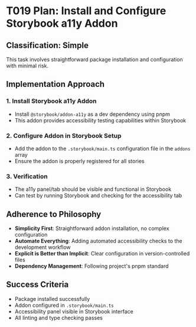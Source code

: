 # T019 Plan: Install and Configure Storybook a11y Addon

## Classification: Simple

This task involves straightforward package installation and configuration with minimal risk.

## Implementation Approach

### 1. Install Storybook a11y Addon

- Install `@storybook/addon-a11y` as a dev dependency using pnpm
- This addon provides accessibility testing capabilities within Storybook

### 2. Configure Addon in Storybook Setup

- Add the addon to the `.storybook/main.ts` configuration file in the `addons` array
- Ensure the addon is properly registered for all stories

### 3. Verification

- The a11y panel/tab should be visible and functional in Storybook
- Can test by running Storybook and checking for the accessibility tab

## Adherence to Philosophy

- **Simplicity First**: Straightforward addon installation, no complex configuration
- **Automate Everything**: Adding automated accessibility checks to the development workflow
- **Explicit is Better than Implicit**: Clear configuration in version-controlled files
- **Dependency Management**: Following project's pnpm standard

## Success Criteria

- Package installed successfully
- Addon configured in `.storybook/main.ts`
- Accessibility panel visible in Storybook interface
- All linting and type checking passes
